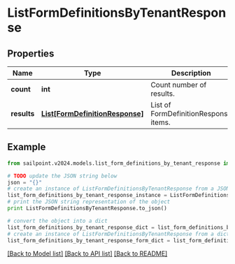 # ListFormDefinitionsByTenantResponse


## Properties

Name | Type | Description | Notes
------------ | ------------- | ------------- | -------------
**count** | **int** | Count number of results. | [optional] 
**results** | [**List[FormDefinitionResponse]**](FormDefinitionResponse.md) | List of FormDefinitionResponse items. | [optional] 

## Example

```python
from sailpoint.v2024.models.list_form_definitions_by_tenant_response import ListFormDefinitionsByTenantResponse

# TODO update the JSON string below
json = "{}"
# create an instance of ListFormDefinitionsByTenantResponse from a JSON string
list_form_definitions_by_tenant_response_instance = ListFormDefinitionsByTenantResponse.from_json(json)
# print the JSON string representation of the object
print ListFormDefinitionsByTenantResponse.to_json()

# convert the object into a dict
list_form_definitions_by_tenant_response_dict = list_form_definitions_by_tenant_response_instance.to_dict()
# create an instance of ListFormDefinitionsByTenantResponse from a dict
list_form_definitions_by_tenant_response_form_dict = list_form_definitions_by_tenant_response.from_dict(list_form_definitions_by_tenant_response_dict)
```
[[Back to Model list]](../README.md#documentation-for-models) [[Back to API list]](../README.md#documentation-for-api-endpoints) [[Back to README]](../README.md)


